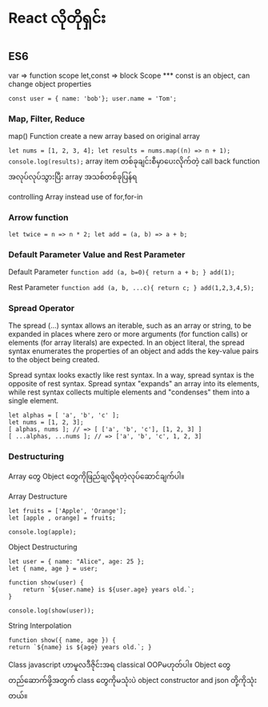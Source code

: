 # React လိုတိုရှင်း

## ES6

var => function scope
let,const => block Scope
\*\*\* const is an object, can change object properties

`const user = { name: 'bob'};
user.name = 'Tom';`

### Map, Filter, Reduce

map() Function create a new array based on original array

`let nums = [1, 2, 3, 4];
let results = nums.map((n) => n + 1);
console.log(results);`
array item တစ်ခုချင်းစီမှာပေးလိုက်တဲ့ call back function အလုပ်လုပ်သွားပြီး array အသစ်တစ်ခုပြန်ရ

controlling Array instead use of for,for-in

### Arrow function

`let twice = n => n * 2;
let add = (a, b) => a + b;`

### Default Parameter Value and Rest Parameter

Default Parameter
`function add (a, b=0){
    return a + b;
}
add(1);`

Rest Parameter
`function add (a, b, ...c){
    return c;
}
add(1,2,3,4,5);`

### Spread Operator

The spread (...) syntax allows an iterable, such as an array or string, to be expanded in places where zero or more arguments (for function calls) or elements (for array literals) are expected. In an object literal, the spread syntax enumerates the properties of an object and adds the key-value pairs to the object being created.

Spread syntax looks exactly like rest syntax. In a way, spread syntax is the opposite of rest syntax. Spread syntax "expands" an array into its elements, while rest syntax collects multiple elements and "condenses" them into a single element.

```
let alphas = [ 'a', 'b', 'c' ];
let nums = [1, 2, 3];
[ alphas, nums ]; // => [ ['a', 'b', 'c'], [1, 2, 3] ] 
[ ...alphas, ...nums ]; // => ['a', 'b', 'c', 1, 2, 3]
```

### Destructuring

Array တွေ Object တွေကိုဖြည်ချလို့ရတဲ့လုပ်ဆောင်ချက်ပါ။

Array Destructure
```
let fruits = ['Apple', 'Orange'];
let [apple , orange] = fruits;

console.log(apple);
```

Object Destructuring
```
let user = { name: "Alice", age: 25 };
let { name, age } = user;

function show(user) {
    return `${user.name} is ${user.age} years old.`;
}

console.log(show(user));
```

String Interpolation
```
function show({ name, age }) {
return `${name} is ${age} years old.`; }
```

Class
javascript ဟာမူလဒီဇိုင်းအရ classical OOPမဟုတ်ပါ။
Object တွေတည်ဆောက်ဖို့အတွက် class တွေကိုမသုံးပဲ
object constructor and json တို့ကိုသုံးတယ်။